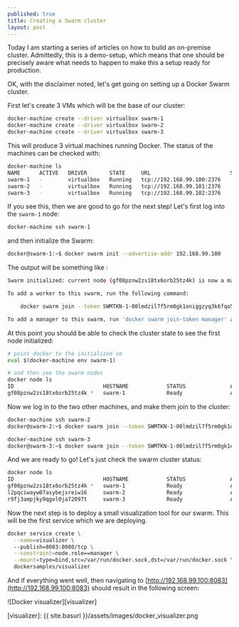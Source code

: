 ```yaml
---
published: true
title: Creating a Swarm cluster
layout: post
---
```

Today I am starting a series of articles on how to build an on-premise cluster. Admittedly, this is a demo-setup, which means that one should be precisely aware what needs to happen to make this a setup ready for production. 

OK, with the disclaimer noted, let's get going on setting up a Docker Swarm cluster. 

First let's create 3 VMs which will be the base of our cluster: 

```bash
docker-machine create --driver virtualbox swarm-1
docker-machine create --driver virtualbox swarm-2
docker-machine create --driver virtualbox swarm-3
```

This will produce 3 virtual machines running Docker. The status of the machines can be checked with:

```bash
docker-machine ls
NAME      ACTIVE   DRIVER       STATE     URL                         SWARM   DOCKER        ERRORS
swarm-1   -        virtualbox   Running   tcp://192.168.99.100:2376           v17.10.0-ce
swarm-2   -        virtualbox   Running   tcp://192.168.99.101:2376           v17.10.0-ce
swarm-3   -        virtualbox   Running   tcp://192.168.99.102:2376           v17.10.0-ce
```

If you see this, then we are good to go for the next step! Let's first log into the `swarm-1` node:

```bash
docker-machine ssh swarm-1
```

and then initialize the Swarm:

```bash
docker@swarm-1:~$ docker swarm init --advertise-addr 192.168.99.100
```

The output will be something like :

```bash
Swarm initialized: current node (gf08pznw2zs18tx6orb25tz4k) is now a manager.

To add a worker to this swarm, run the following command:

    docker swarm join --token SWMTKN-1-00lmdzil7f5rm0gk1oniggzyq3k6fqo5mwqs5w9z9hevkt1fd7-dlyhbddns5ds731fg5rnohpx1 192.168.99.100:2377

To add a manager to this swarm, run 'docker swarm join-token manager' and follow the instructions.
```

At this point you should be able to check the cluster state to see the first node initialized:

```bash
# point docker to the initialized vm
eval $(docker-machine env swarm-1)

# and then see the swarm nodes
docker node ls
ID                            HOSTNAME            STATUS              AVAILABILITY        MANAGER STATUS
gf08pznw2zs18tx6orb25tz4k *   swarm-1             Ready               Active              Leader
```

Now we log in to the two other machines, and make them join to the cluster:

```bash
docker-machine ssh swarm-2
docker@swarm-2:~$ docker swarm join --token SWMTKN-1-00lmdzil7f5rm0gk1oniggzyq3k6fqo5mwqs5w9z9hevkt1fd7-dlyhbddns5ds731fg5rnohpx1 192.168.99.100:2377

docker-machine ssh swarm-3
docker@swarm-3:~$ docker swarm join --token SWMTKN-1-00lmdzil7f5rm0gk1oniggzyq3k6fqo5mwqs5w9z9hevkt1fd7-dlyhbddns5ds731fg5rnohpx1 192.168.99.100:2377
```

And we are ready to go! Let's just check the swarm cluster status:

```bash
docker node ls
ID                            HOSTNAME            STATUS              AVAILABILITY        MANAGER STATUS
gf08pznw2zs18tx6orb25tz4k *   swarm-1             Ready               Active              Leader
l2pqciwayw07asybejsreiw16     swarm-2             Ready               Active
r9fj3ampjky9qgol0ja72097t     swarm-3             Ready               Active
```

Now the next step is to deploy a small visualization tool for our swarm. 
This will be the first service which we are deploying.

```bash
docker service create \
  --name=visualizer \ 
  --publish=8083:8080/tcp \
  --constraint=node.role==manager \
  --mount=type=bind,src=/var/run/docker.sock,dst=/var/run/docker.sock \
  dockersamples/visualizer
```

And if everything went well, then navigating to [http://192.168.99.100:8083](http://192.168.99.100:8083)
should result in the following screen: 

![Docker visualizer][visualizer]

[visualizer]: {{ site.basurl }}/assets/images/docker_visualizer.png
